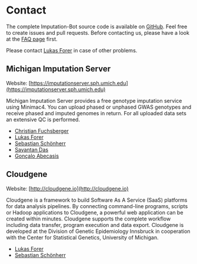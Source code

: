 # Contact

The complete Imputation-Bot source code is available on [GitHub](https://github.com/lukfor/imputationbot). Feel free to create issues and pull requests. Before contacting us, please have a look at the [FAQ page](/faq) first.

Please contact [Lukas Forer](mailto:lukas.forer@i-med.ac.at) in case of other problems.

## Michigan Imputation Server

Website: [https://imputationserver.sph.umich.edu](https://imputationserver.sph.umich.edu)

Michigan Imputation Server provides a free genotype imputation service using Minimac4. You can upload phased or unphased GWAS genotypes and receive phased and imputed genomes in return. For all uploaded data sets an extensive QC is performed.

* [Christian Fuchsberger](mailto:cfuchsb@umich.edu)
* [Lukas Forer](mailto:lukas.forer@i-med.ac.at)
* [Sebastian Schönherr](mailto:sebastian.schoenherr@i-med.ac.at)
* [Sayantan Das](mailto:sayantan@umich.edu)
* [Gonçalo Abecasis](mailto:goncalo@umich.edu)


## Cloudgene

Website: [http://cloudgene.io](http://cloudgene.io)

Cloudgene is a framework to build Software As A Service (SaaS) platforms for data analysis pipelines. By connecting command-line programs, scripts or Hadoop applications to Cloudgene, a powerful web application can be created within minutes. Cloudgene supports the complete workflow including data transfer, program execution and data export. Cloudgene is developed at the Division of Genetic Epidemiology Innsbruck in cooperation with the Center for Statistical Genetics, University of Michigan.

* [Lukas Forer](mailto:lukas.forer@i-med.ac.at)
* [Sebastian Schönherr](mailto:sebastian.schoenherr@i-med.ac.at)
